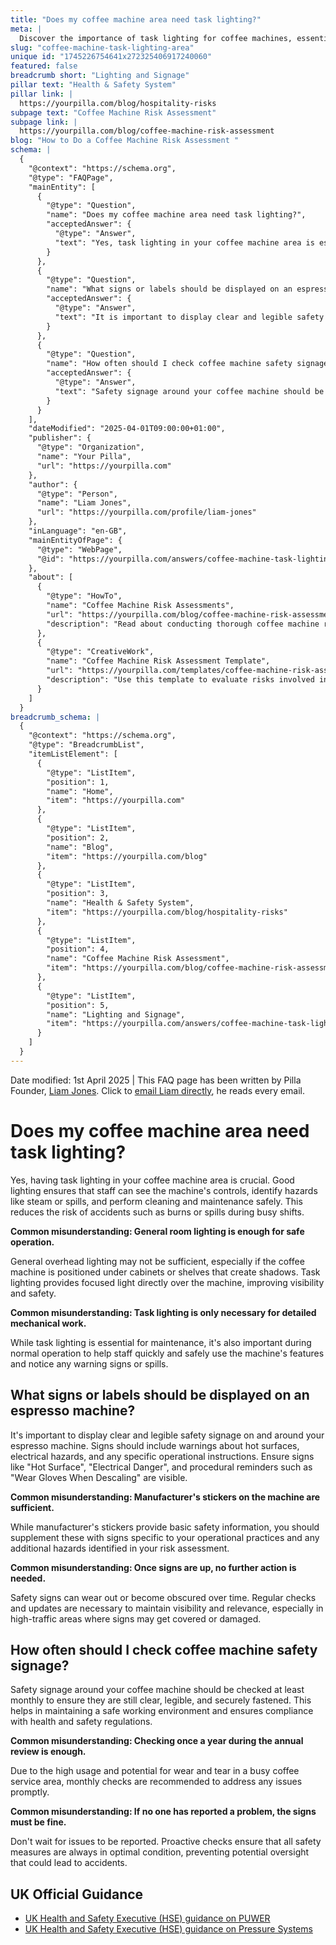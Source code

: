 ```yaml
---
title: "Does my coffee machine area need task lighting?"
meta: |
  Discover the importance of task lighting for coffee machines, essential safety signage, and the recommended frequency for checks to ensure a safe working environment.
slug: "coffee-machine-task-lighting-area"
unique id: "1745226754641x272325406917240060"
featured: false
breadcrumb short: "Lighting and Signage"
pillar text: "Health & Safety System"
pillar link: |
  https://yourpilla.com/blog/hospitality-risks
subpage text: "Coffee Machine Risk Assessment"
subpage link: |
  https://yourpilla.com/blog/coffee-machine-risk-assessment
blog: "How to Do a Coffee Machine Risk Assessment "
schema: |
  {
    "@context": "https://schema.org",
    "@type": "FAQPage",
    "mainEntity": [
      {
        "@type": "Question",
        "name": "Does my coffee machine area need task lighting?",
        "acceptedAnswer": {
          "@type": "Answer",
          "text": "Yes, task lighting in your coffee machine area is essential for safety and efficiency. Task lighting ensures that staff can clearly see the machine’s controls, notice hazards like steam or spills, and perform cleaning and maintenance tasks safely. This focused lighting improves visibility and safety, reducing the risk of accidents such as burns or spills during busy shifts."
        }
      },
      {
        "@type": "Question",
        "name": "What signs or labels should be displayed on an espresso machine?",
        "acceptedAnswer": {
          "@type": "Answer",
          "text": "It is important to display clear and legible safety signage on and around your espresso machine. Signs should include warnings about hot surfaces, electrical hazards, and operational instructions. Ensuring signs like 'Hot Surface', 'Electrical Danger', and procedural reminders such as 'Wear Gloves When Descaling' are visible is crucial for maintaining safety."
        }
      },
      {
        "@type": "Question",
        "name": "How often should I check coffee machine safety signage?",
        "acceptedAnswer": {
          "@type": "Answer",
          "text": "Safety signage around your coffee machine should be checked at least monthly. This frequency ensures that signs are clear, legible, and securely fastened, maintaining a safe working environment and ensuring compliance with health and safety regulations."
        }
      }
    ],
    "dateModified": "2025-04-01T09:00:00+01:00",
    "publisher": {
      "@type": "Organization",
      "name": "Your Pilla",
      "url": "https://yourpilla.com"
    },
    "author": {
      "@type": "Person",
      "name": "Liam Jones",
      "url": "https://yourpilla.com/profile/liam-jones"
    },
    "inLanguage": "en-GB",
    "mainEntityOfPage": {
      "@type": "WebPage",
      "@id": "https://yourpilla.com/answers/coffee-machine-task-lighting-area"
    },
    "about": [
      {
        "@type": "HowTo",
        "name": "Coffee Machine Risk Assessments",
        "url": "https://yourpilla.com/blog/coffee-machine-risk-assessment",
        "description": "Read about conducting thorough coffee machine risk assessments for safety and compliance."
      },
      {
        "@type": "CreativeWork",
        "name": "Coffee Machine Risk Assessment Template",
        "url": "https://yourpilla.com/templates/coffee-machine-risk-assessment",
        "description": "Use this template to evaluate risks involved in using coffee machines and establish safe operational procedures."
      }
    ]
  }
breadcrumb_schema: |
  {
    "@context": "https://schema.org",
    "@type": "BreadcrumbList",
    "itemListElement": [
      {
        "@type": "ListItem",
        "position": 1,
        "name": "Home",
        "item": "https://yourpilla.com"
      },
      {
        "@type": "ListItem",
        "position": 2,
        "name": "Blog",
        "item": "https://yourpilla.com/blog"
      },
      {
        "@type": "ListItem",
        "position": 3,
        "name": "Health & Safety System",
        "item": "https://yourpilla.com/blog/hospitality-risks"
      },
      {
        "@type": "ListItem",
        "position": 4,
        "name": "Coffee Machine Risk Assessment",
        "item": "https://yourpilla.com/blog/coffee-machine-risk-assessment"
      },
      {
        "@type": "ListItem",
        "position": 5,
        "name": "Lighting and Signage",
        "item": "https://yourpilla.com/answers/coffee-machine-task-lighting-area"
      }
    ]
  }
---
```


Date modified: 1st April 2025 | This FAQ page has been written by Pilla Founder, [Liam Jones](https://yourpilla.com/profile/liam-jones). Click to [email Liam directly](https://mailto:liam@yourpilla.com), he reads every email.

# Does my coffee machine area need task lighting?

Yes, having task lighting in your coffee machine area is crucial. Good lighting ensures that staff can see the machine's controls, identify hazards like steam or spills, and perform cleaning and maintenance safely. This reduces the risk of accidents such as burns or spills during busy shifts.

**Common misunderstanding: General room lighting is enough for safe operation.**

General overhead lighting may not be sufficient, especially if the coffee machine is positioned under cabinets or shelves that create shadows. Task lighting provides focused light directly over the machine, improving visibility and safety.

**Common misunderstanding: Task lighting is only necessary for detailed mechanical work.**

While task lighting is essential for maintenance, it's also important during normal operation to help staff quickly and safely use the machine's features and notice any warning signs or spills.

## What signs or labels should be displayed on an espresso machine?

It's important to display clear and legible safety signage on and around your espresso machine. Signs should include warnings about hot surfaces, electrical hazards, and any specific operational instructions. Ensure signs like "Hot Surface", "Electrical Danger", and procedural reminders such as "Wear Gloves When Descaling" are visible.

**Common misunderstanding: Manufacturer's stickers on the machine are sufficient.**

While manufacturer's stickers provide basic safety information, you should supplement these with signs specific to your operational practices and any additional hazards identified in your risk assessment.

**Common misunderstanding: Once signs are up, no further action is needed.**

Safety signs can wear out or become obscured over time. Regular checks and updates are necessary to maintain visibility and relevance, especially in high-traffic areas where signs may get covered or damaged.

## How often should I check coffee machine safety signage?

Safety signage around your coffee machine should be checked at least monthly to ensure they are still clear, legible, and securely fastened. This helps in maintaining a safe working environment and ensures compliance with health and safety regulations.

**Common misunderstanding: Checking once a year during the annual review is enough.**

Due to the high usage and potential for wear and tear in a busy coffee service area, monthly checks are recommended to address any issues promptly.

**Common misunderstanding: If no one has reported a problem, the signs must be fine.**

Don't wait for issues to be reported. Proactive checks ensure that all safety measures are always in optimal condition, preventing potential oversight that could lead to accidents.

## UK Official Guidance

-   [UK Health and Safety Executive (HSE) guidance on PUWER](https://www.hse.gov.uk/work-equipment-machinery/puwer.htm)
-   [UK Health and Safety Executive (HSE) guidance on Pressure Systems](https://www.hse.gov.uk/pressure-systems/pesr.htm)